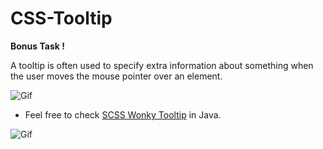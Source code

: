 # CSS-Tooltip

**Bonus Task !**

A tooltip is often used to specify extra information about something when the user moves the mouse pointer over an element.

![Gif](https://cdn-media-1.freecodecamp.org/images/1*8RpaP4J1KI-RaxdIdMXHNg.gif)

* Feel free to check [SCSS Wonky Tooltip](https://codemyui.com/wonky-rise-css-tooltip-hover/) in Java.

![Gif](https://i0.wp.com/codemyui.com/wp-content/uploads/2017/05/wonky-rise-up-css-tooltip-on-hover.gif)
